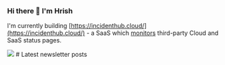 ### Hi there 👋 I'm Hrish

I'm currently building [https://incidenthub.cloud/](https://incidenthub.cloud/) - a SaaS which [monitors](https://incidenthub.cloud/services) third-party Cloud and SaaS status pages.

<!--
<img src="https://github-readme-stats.vercel.app/api?username=talonx&theme=dark" />
-->

<img src="https://github-profile-trophy.vercel.app/?username=talonx&theme=flat&no-bg=true" />
# Latest newsletter posts
<!-- BLOG-POST-LIST:START -->
<!-- BLOG-POST-LIST:END -->
